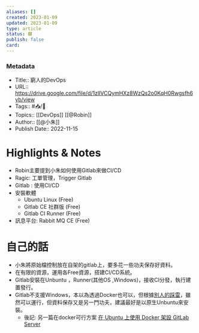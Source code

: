 ```yaml
---
aliases: []
created: 2023-01-09
updated: 2023-01-09
type: article
status: 🟩
publish: false
card: 
---
```

### Metadata
- Title:: 窮人的DevOps
- URL:: https://drive.google.com/file/d/1zlIVCQymHXz8WzQs2o0KqH0Rwgsfh6yb/view
- Tags:: #📥️/📰️ 
- Topics:: [[DevOps]] [[@Robin]]
- Author:: [[@小朱]]
- Publish Date:: 2022-11-15

# Highlights & Notes
- Robin主要提到小朱如何使用Gitlab來做CI/CD
- Ragic: 工單管理，Trigger Gitlab
- Gitlab : 使用CI/CD
- 安裝軟體
	- Ubuntu Linux (Free)
	- Gitlab CE 社群版 (Free)
	- Gitlab CI Runner (Free)
- 訊息平台: Rabbit MQ CE (Free)
# 自己的話
- 小朱將原始檔控制放在自架的gitlab上，要多花一些功夫保存好資料。
- 在有限的資源，運用各Free資源，搭建CI/CD系統。
- Gitlab安裝在Unbuntu ，Runner(其他OS ,Windows)，接收CI分發，執行建置發行。
- Gitlab不支援Windows，本以為透過Docker也可以，但根據[別人的踩雷](https://medium.com/@jyunminghuang/windows%E7%92%B0%E5%A2%83%E4%B8%8B%E5%AE%89%E8%A3%9Dgitlab%E7%9A%84%E5%BF%83%E5%BE%97-%E4%B8%8D%E6%98%AF%E5%AE%89%E8%A3%9D%E6%95%99%E5%AD%B8-6156dd515e74)，雖然可以運行，但資料保存又是另一門功夫，建議最好是以原生Unbuntu來安裝。
	- 後記: 另一篇在docker可行方案 [在 Ubuntu 上使用 Docker 架設 GitLab Server](https://wizigo.tw/gitlab_docker_install/)
